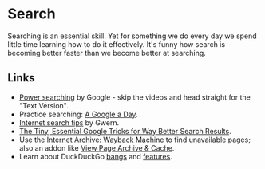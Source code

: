 # Search

Searching is an essential skill. Yet for something we do every day we spend little time learning how to do it effectively. It's funny how search is becoming better faster than we become better at searching.

## Links

* [Power searching](http://www.powersearchingwithgoogle.com/) by Google - skip the videos and head straight for the "Text Version".
* Practice searching: [A Google a Day](http://www.agoogleaday.com/).
* [Internet search tips](https://www.gwern.net/Search) by Gwern.
* [The Tiny, Essential Google Tricks for Way Better Search Results](https://lifehacker.com/the-tiny-essential-google-tricks-for-way-better-search-1826791031).
* Use the [Internet Archive: Wayback Machine](https://archive.org/web/web.php) to find unavailable pages; also an addon like [View Page Archive & Cache](https://addons.mozilla.org/en-US/firefox/addon/view-page-archive/).
* Learn about DuckDuckGo [bangs](https://duckduckgo.com/bang) and [features](https://duck.co/help/features).

